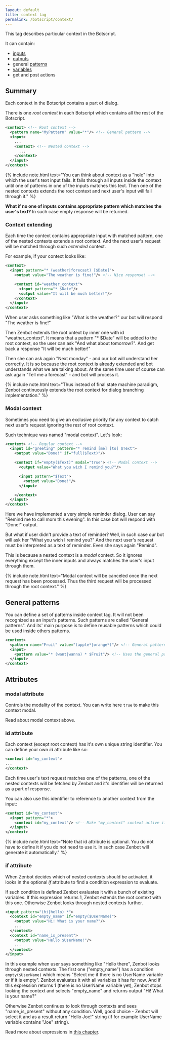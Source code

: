 ```yaml
---
layout: default
title: context tag
permalink: /botscript/context/
---
```


This tag describes particular context in the Botscript.

It can contain:

- [inputs](/botscript/input/)
- [outputs](/botscript/output/)
- general [patterns](/botscript/pattern/)
- [variables](/botscript/var/)
- get and post actions

## Summary
Each context in the Botscript contains a part of dialog.

There is one _root context_ in each Botscript which contains all the rest of the Botscript.

```xml
<context> <!-- Root context -->
  <pattern name="MyPattern" value="*"/> <!-- General pattern -->
  <input>
    ...
    <context> <!-- Nested context -->
      ...
    </context>
  </input>
</context>
```

{% include note.html text="You can think about context as a \"hole\" into which the user's text input fails.
It fails through all inputs inside the context until one of patterns in one of the inputs matches this text.
Then one of the nested contexts extends the root context and next user's input will fail through it." %}

**What if no one of inputs contains appropriate pattern which matches the user\'s text?**
In such case empty response will be returned.

### Context extending
Each time the context contains appropriate input with matched pattern, one of the nested contexts extends a root context.
And the next user\'s request will be matched through such _extended_ context.

For example, if your context looks like:

```xml
<context>
  <input pattern="* (weather|forecast) [$Date]">
    <output value="The weather is fine!"/> <!-- Nice response! -->

    <context id="weather_context">
      <input pattern="* $Date"/>
      <output value="It will be much better!"/>
    </context>
  </input>
</context>
```

When user asks something like "What is the weather?" our bot will respond "The weather is fine!"

Then Zenbot extends the root ontext by inner one with id "weather_context".
It means that a pattern "* $Date" will be added to the root context, so the user can ask "And what about tomorrow?".
And get back a response "It will be much better!"

Then she can ask again "Next monday" - and our bot will understand her correctly.
It is so because the root context is already extended and bot understands what we are talking about.
At the same time user of course can ask again "Tell me a forecast" - and bot will process it.

{% include note.html text="Thus instead of final state machine paradigm, Zenbot continuously extends the root context for dialog branching implementation." %}

### Modal context
Sometimes you need to give an exclusive priority for any context to catch next user\'s request ignoring the rest of root context.

Such technique was named "modal context". Let\'s look:

```xml
<context> <!-- Regular context -->
  <input id="greeting" pattern="* remind [me] [to] $Text">
    <output value="Done!" if="full($Text)"/>

    <context if="empty($Text)" modal="true"> <!-- Modal context -->
      <output value="What you wich I remind you?"/>

      <input pattern="$Text">
        <output value="Done!"/>
      </input>

    </context>
  </input>
</context>
```

Here we have implemented a very simple reminder dialog. User can say "Remind me to call mom this evening".
In this case bot will respond with "Done!" output.

But what if user didn\'t provide a text of reminder?
Well, in such case our bot will ask her "What you wich I remind you?"
And the next user\'s request must be interpreted as a text of reminder. Even she says again "Remind".

This is because a nested context is a _modal_ context.
So it ignores everything except the inner inputs and always matches the user\'s input through them.

{% include note.html text="Modal context will be canceled once the next request has been processed.
Thus the third request will be processed through the root context." %}

## General patterns
You can define a set of patterns inside context tag. It will not been recognized as an input\'s patterns.
Such patterns are called "General patterns". And its\' main purpose is to define reusable patterns which could be used inside others patterns.

```xml
<context>
  <pattern name="Fruit" value="(apple*|orange*)"/> <!-- General pattern -->
  <input>
    <pattern value="* (want|wanna) * $Fruit"/> <!-- Uses the general pattern -->
  </input>
</context>
```

## Attributes

### **modal** attribute
Controls the modality of the context. You can write here `true` to make this context modal.

Read about modal context above.

### **id** attribute
Each context (except root context) has it\'s own unique string identifier.
You can define your own _id_ attribute like so:

```xml
<context id="my_context">
...
</context>
```

Each time user\'s text request matches one of the patterns, one of the nested contexts will be fetched by Zenbot and it\'s identifier will be returned as a part of response.

You can also use this identifier to reference to another context from the input:

```xml
<context id="my_context">
  <input pattern="*">
    <context id="my_context"/> <!-- Make "my_context" context active if this input matches user's input -->
  </input>
</context>
```

{% include note.html text="Note that id attribute is optional.
You do not have to define it if you do not need to use it. In such case Zenbot will generate it automatically." %}

### **if** attribute
When Zenbot decides which of nested contexts should be activated, it looks in the optional _if_ attribute to find a condition expression to evaluate.

If such condition is defined Zenbot evaluates it with a bunch of existing variables.
If this expression returns 1, Zenbot extends the root context with this one.
Otherwise Zenbot looks through nested contexts further.

```xml
<input pattern="(hi|hello) *">
  <context id="empty_name" if="empty($UserName)">
    <output value="Hi! What is your name?"/>
    ...
  </context>
  <context id="name_is_present">
    <output value="Hello $UserName!"/>
    ...
  </context>
</input>
```

In this example when user says something like "Hello there", Zenbot looks through nested contexts.
The first one ("empty_name") has a condition `empty($UserName)` which means "Select me if there is no UserName variable or if it is empty".
Zenbot evaluates it with all variables it has for now. And if this expression returns 1 (there is no UserName variable yet),
Zenbot stops looking the context and selects "empty_name" and returns output "Hi! What is your name?"

Otherwise Zenbot continues to look through contexts and sees "name_is_present" without any condition.
Well, good choice - Zenbot will select it and as a result return "Hello Joe!" string (if for example UserName variable contains "Joe" string).

Read more about expressions in [this chapter](/vars/expressions/).